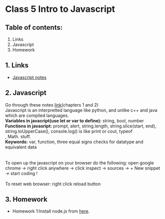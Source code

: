 # Class 5 Intro to Javascript

## Table of contents:
1. Links
2. Javascript
3. Homework
   

## 1. Links
* [Javascript notes](https://eloquentjavascript.net/)


## 2. Javascript 
Go through these notes [link](https://eloquentjavascript.net/)(chapters 1 and 2) <br> 
Javascript is an interpretted language like python, and unlike c++ and java which are compiled languages. <br>
**Variables in javacript(use let or var to define):** string, bool, number <br>
**Functions in javasript:** prompt, alert, string.length, string.slice(start, end), string.toUpperCase(), console.log() is like print or cout, typeof <br>, Math. stuff. <br>
**Keywords:** var, function, three equal signs checks for datatype and equivalent data <br>
<br><br>
To open up the javascript on your browser do the following: open google chrome -> right click anywhere -> click inspect -> sources -> + New snippet -> start coding !
<br><br>
To reset web browser: right click reload button



## 3. Homework
* Homework 1:Install node.js from [here](https://nodejs.org/en/download/package-manager/).

  